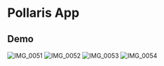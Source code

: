 # Pollaris App

## Demo
![IMG_0051](https://user-images.githubusercontent.com/37973204/117317223-49358780-aec4-11eb-9269-318adb81967a.PNG)
![IMG_0052](https://user-images.githubusercontent.com/37973204/117317244-4e92d200-aec4-11eb-9f12-622f6eeebace.PNG)
![IMG_0053](https://user-images.githubusercontent.com/37973204/117317253-50f52c00-aec4-11eb-880c-41fa4131262a.PNG)
![IMG_0054](https://user-images.githubusercontent.com/37973204/117317262-52265900-aec4-11eb-9f7f-10881944a92c.PNG)
